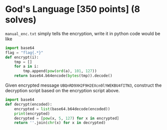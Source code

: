 # God's Language [350 points] (8 solves)
`manual_enc.txt` simply tells the encryption, write it in python code would be like
```python
import base64
flag = "flag{.*}"
def encrypt(i):
    tmp = []
    for a in i:
        tmp.append(pow(ord(a), 101, 127))
    return base64.b64encode(bytes(tmp)).decode()
```
Given encrypted message `UBQnRD9XH2F9H2EXcn0lYWEKBU4fITN3`, construct the decryption script based on the encryption script above.
```python
import base64
def decrypt(encoded):
    encrypted = list(base64.b64decode(encoded))
    print(encrypted)
    decrypted = [pow(x, 5, 127) for x in encrypted]
    return ''.join(chr(x) for x in decrypted)
```
